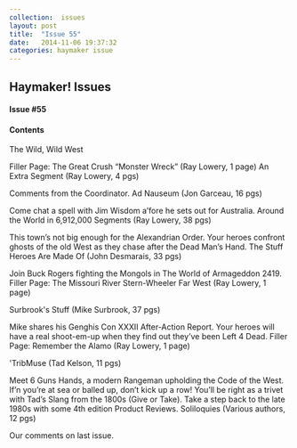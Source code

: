 ```yaml
---
collection:  issues
layout: post
title:  "Issue 55"
date:   2014-11-06 19:37:32
categories: haymaker issue
---
```


<h2>Haymaker! Issues</h2>

<h4>Issue #55</h4>

<h4>Contents</h4>

The Wild, Wild West

Filler Page: The Great Crush “Monster Wreck” (Ray Lowery, 1 page)
An Extra Segment (Ray Lowery, 4 pgs)

Comments from the Coordinator.
Ad Nauseum (Jon Garceau, 16 pgs)

Come chat a spell with Jim Wisdom a’fore he sets out for Australia.
Around the World in 6,912,000 Segments (Ray Lowery, 38 pgs)

This town’s not big enough for the Alexandrian Order.
Your heroes confront ghosts of the old West as they chase after the Dead Man’s Hand.
The Stuff Heroes Are Made Of (John Desmarais, 33 pgs)

Join Buck Rogers fighting the Mongols in The World of Armageddon 2419.
Filler Page: The Missouri River Stern-Wheeler Far West (Ray Lowery, 1 page)

Surbrook's Stuff (Mike Surbrook, 37 pgs)

Mike shares his Genghis Con XXXII After-Action Report.
Your heroes will have a real shoot-em-up when they find out they’ve been Left 4 Dead.
Filler Page: Remember the Alamo (Ray Lowery, 1 page)

'TribMuse (Tad Kelson, 11 pgs)

Meet 6 Guns Hands, a modern Rangeman upholding the Code of the West.
If’n you’re at sea or balled up, don’t kick up a row! You’ll be right as a trivet with Tad’s Slang from the 1800s (Give or Take).
Take a step back to the late 1980s with some 4th edition Product Reviews.
Soliloquies (Various authors, 12 pgs)

Our comments on last issue.